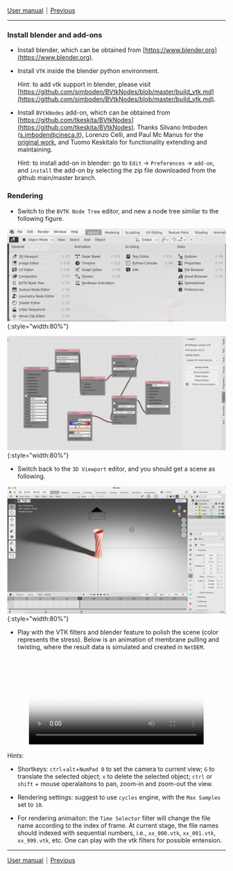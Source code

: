 ###

[User manual](user_manual.md)
┊ [Previous](paraview_rendering.md)

------

### Install blender and add-ons

- Install blender, which can be obtained from [https://www.blender.org](https://www.blender.org).

- Install ``VTK`` inside the blender python environment.

    Hint: to add vtk support in blender, please visit [https://github.com/simboden/BVtkNodes/blob/master/build_vtk.md](https://github.com/simboden/BVtkNodes/blob/master/build_vtk.md).

- Install ``BVtkNodes`` add-on, which can be obtained from [https://github.com/tkeskita/BVtkNodes](https://github.com/tkeskita/BVtkNodes). Thanks Silvano Imboden (s.imboden@cineca.it), Lorenzo Celli, and Paul Mc Manus for the [original work](https://github.com/simboden/BVtkNodes), and Tuomo Keskitalo for functionality extending and maintaining. 

    Hint: to install add-on in blender: go to ``Edit`` &rarr; ``Preferences`` &rarr; ``add-on``, and ``install`` the add-on by selecting the zip file downloaded from the github main/master branch.

### Rendering

- Switch to the ``BVTK Node Tree`` editor, and new a node tree similar to the following figure.

![blender_enditor_layout](../img/blender_enditor_layout.png "Layouts of the blender editors."){:style="width:80%"}

![node_example](../img/node_example.png "Example of node layout for importing and rendering vtk polydate in blender."){:style="width:80%"}

- Switch back to the ``3D Viewport`` editor, and you should get a scene as following.

![render_example](../img/render_example.png "Example of layort view."){:style="width:80%"}

- Play with the VTK filters and blender feature to polish the scene (color represents the stress). Below is an animation of membrane pulling and twisting, where the result data is simulated and created in ``NetDEM``.

<center>
<video controls width="80%" poster="https://1307405355.vod2.myqcloud.com/7eb7938bvodtranscq1307405355/6450ee7e387702294825734594/coverBySnapshot/coverBySnapshot_10_0.jpg">
  <source src="https://1307405355.vod2.myqcloud.com/7eb7938bvodtranscq1307405355/6450ee7e387702294825734594/v.f100840.mp4" type="video/mp4">
</video>
</center>

Hints:

- Shortkeys: ``ctrl``+``alt``+``NumPad 0`` to set the camera to current view; ``G`` to translate the selected object; ``x`` to delete the selected object; ``ctrl`` or ``shift`` + mouse operalaitons to pan, zoom-in and zoom-out the view.

- Rendering settings: suggest to use ``cycles`` engine, with the ``Max Samples`` set to ``10``.

- For rendering animaiton: the ``Time Selector`` filter will change the file name according to the index of frame. At current stage, the file names should indexed with sequential numbers, i.e., ``xx_000.vtk``, ``xx_001.vtk``, ``xx_999.vtk``, etc. One can play with the vtk filters for possible entension.

------

[User manual](user_manual.md)
┊ [Previous](paraview_rendering.md)